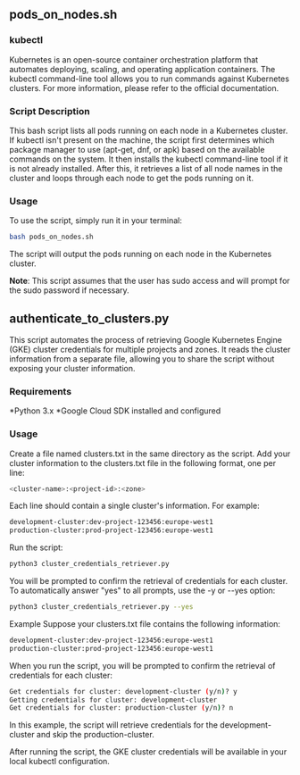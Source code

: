 ## pods_on_nodes.sh

### kubectl

Kubernetes is an open-source container orchestration platform that automates deploying, scaling, and operating application containers. The kubectl command-line tool allows you to run commands against Kubernetes clusters. For more information, please refer to the official documentation.

### Script Description

This bash script lists all pods running on each node in a Kubernetes cluster. If kubectl isn't present on the machine, the script first determines which package manager to use (apt-get, dnf, or apk) based on the available commands on the system. It then installs the kubectl command-line tool if it is not already installed. After this, it retrieves a list of all node names in the cluster and loops through each node to get the pods running on it.

### Usage

To use the script, simply run it in your terminal:

```bash
bash pods_on_nodes.sh
```

The script will output the pods running on each node in the Kubernetes cluster.

**Note**: This script assumes that the user has sudo access and will prompt for the sudo password if necessary.

## authenticate_to_clusters.py

This script automates the process of retrieving Google Kubernetes Engine (GKE) cluster credentials for multiple projects and zones. It reads the cluster information from a separate file, allowing you to share the script without exposing your cluster information.

### Requirements

*Python 3.x
*Google Cloud SDK installed and configured

### Usage

Create a file named clusters.txt in the same directory as the script.
Add your cluster information to the clusters.txt file in the following format, one per line:

```bash
<cluster-name>:<project-id>:<zone>
```

Each line should contain a single cluster's information. For example:

```bash
development-cluster:dev-project-123456:europe-west1
production-cluster:prod-project-123456:europe-west1
``` 

Run the script:
```bash
python3 cluster_credentials_retriever.py
```

You will be prompted to confirm the retrieval of credentials for each cluster. To automatically answer "yes" to all prompts, use the -y or --yes option:

```bash
python3 cluster_credentials_retriever.py --yes
```

Example
Suppose your clusters.txt file contains the following information:

``` bash
development-cluster:dev-project-123456:europe-west1
production-cluster:prod-project-123456:europe-west1
```

When you run the script, you will be prompted to confirm the retrieval of credentials for each cluster:

```bash
Get credentials for cluster: development-cluster (y/n)? y
Getting credentials for cluster: development-cluster
Get credentials for cluster: production-cluster (y/n)? n
``` 

In this example, the script will retrieve credentials for the development-cluster and skip the production-cluster.

After running the script, the GKE cluster credentials will be available in your local kubectl configuration.  